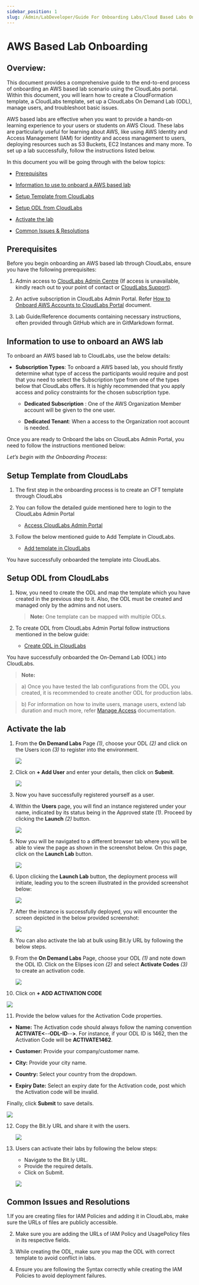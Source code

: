 ```yaml
---
sidebar_position: 1
slug: /Admin/LabDeveloper/Guide For Onboarding Labs/Cloud Based Labs Onboarding/AWS  Based Lab Onboarding.md
---
```


# AWS Based Lab Onboarding
 
## Overview:
 
This document provides a comprehensive guide to the end-to-end process of onboarding an AWS based lab scenario using the CloudLabs portal. Within this document, you will learn how to create a CloudFormation template, a CloudLabs template, set up a CloudLabs On Demand Lab (ODL), manage users, and troubleshoot basic issues.

AWS based labs are effective when you want to provide a hands-on learning experience to your users or students on AWS Cloud. These labs are particularly useful for learning about AWS, like using AWS Identity and Access Management (IAM) for identity and access management to users, deploying resources such as S3 Buckets, EC2 Instances and many more. To set up a lab successfully, follow the instructions listed below.

In this document you will be going through with the below topics:

  - [Prerequisites](#prerequisites)
  
  - [Information to use to onboard a AWS based lab](#information-to-use-to-onboard-an-aws-lab)

  - [Setup Template from CloudLabs](#setup-template-from-cloudlabs)

  - [Setup ODL from CloudLabs](#setup-odl-from-cloudlabs)

  - [Activate the lab](#activate-the-lab)

  - [Common Issues & Resolutions](#common-issues-and-resolutions)

## Prerequisites

Before you begin onboarding an AWS based lab through CloudLabs, ensure you have the following prerequisites:

1. Admin access to [CloudLabs Admin Centre](https://admin.cloudlabs.ai/) (If access is unavailable, kindly reach out to your point of contact or [CloudLabs Support](../../GuideForOnboardingLabs/ContactSupport.md)).

2. An active subscription in CloudLabs Admin Portal. Refer [How to Onboard AWS Accounts to CloudLabs Portal](https://docs.cloudlabs.ai/LabDeveloper/OnboardingAWSAccountstoCloudLabs) document.

3. Lab Guide/Reference documents containing necessary instructions, often provided through GitHub which are in GitMarkdown format.


## Information to use to onboard an AWS lab

To onboard an AWS based lab to CloudLabs, use the below details:

- **Subscription Types**:  To onboard a AWS based lab, you should firstly determine what type of access the participants would require and post that you need to select the Subscription type from one of the types below that CloudLabs offers. It is highly recommended that you apply access and policy constraints for the chosen subscription type.
   
    - **Dedicated Subscription** : One of the AWS Organization Member account will be given to the one user.

    - **Dedicated Tenant**: When a access to the Organization root account is needed. 
   

Once you are ready to Onboard the labs on CloudLabs Admin Portal, you need to follow the instructions mentioned below:

*Let’s begin with the Onboarding Process*:

## Setup Template from CloudLabs

1. The first step in the onboarding process is to create an CFT template through CloudLabs 

2. You can follow the detailed guide mentioned here to login to the CloudLabs Admin Portal

   - [Access CloudLabs Admin Portal](https://admin.cloudlabs.ai/)

3. Follow the below mentioned guide to Add Template in CloudLabs.

   - [Add template in CloudLabs](https://docs.cloudlabs.ai/LabDeveloper/AddingAWSTemplate)

You have successfully onboarded the template into CloudLabs.


## Setup ODL from CloudLabs

1. Now, you need to create the ODL and map the template which you have created in the previous step to it. Also, the ODL must be created and managed only by the admins and not users.

   > **Note:** One template can be mapped with multiple ODLs.

2. To create ODL from CloudLabs Admin Portal follow instructions mentioned in the below guide: 

   - [Create ODL in CloudLabs](https://docs.cloudlabs.ai/LabDeveloper/CreatingODL)

You have successfully onboarded the On-Demand Lab (ODL) into CloudLabs.

> **Note:** 

> a) Once you have tested the lab configurations from the ODL you created, it is recommended to create another ODL for production labs.

> b) For information on how to invite users, manage users, extend lab duration and much more, refer [Manage Access](../../../OnboardingDocs/ManageOnDemandLab.md) documentation.


## Activate the lab

1. From the **On Demand Labs** Page _(1)_, choose your ODL _(2)_ and click on the Users icon _(3)_ to register into the environment. 

   ![](/img/OnboardingDocs/ondemandlab.png)

2. Click on **+ Add User** and enter your details, then click on **Submit**. 

   ![](/img/OnboardingDocs/adduser-v2.png)

3. Now you have successfully registered yourself as a user. 

4. Within the **Users** page, you will find an instance registered under your name, indicated by its status being in the Approved state _(1)_. Proceed by clicking the **Launch** _(2)_ button.

   ![](/img/OnboardingDocs/odl-approved1.png)

5. Now you will be navigated to a different browser tab where you will be able to view the page as shown in the screenshot below. On this page, click on the **Launch Lab** button.

   ![](/img/OnboardingDocs/launchlab.png)

6. Upon clicking the **Launch Lab** button, the deployment process will initiate, leading you to the screen illustrated in the provided screenshot below:

   ![](/img/OnboardingDocs/odl-lablaunch.png)

7. After the instance is successfully deployed, you will encounter the screen depicted in the below provided screenshot:  

   ![](/img/OnboardingDocs/labvm.png)

8. You can also activate the lab at bulk using Bit.ly URL by following the below steps.

9. From the **On Demand Labs** Page, choose your ODL _(1)_ and note down the ODL ID. Click on the Elipses icon _(2)_ and select **Activate Codes** _(3)_ to create an activation code. 

   ![](/img/OnboardingDocs/odl-select-odl-v2.png)


10. Click on **+ ADD ACTIVATION CODE** 

   ![](/img/OnboardingDocs/odl-add-activation-code.png)

11. Provide the below values for the Activation Code properties.

   - **Name:** The Activation code should always follow the naming convention **ACTIVATE<**--**ODL-ID**--**>**. For instance, if your ODL ID is 1462, then the Activation Code will be **ACTIVATE1462**.

   - **Customer:** Provide your company/customer name.

   - **City:** Provide your city name.

   - **Country:** Select your country from the dropdown.

   - **Expiry Date:** Select an expiry date for the Activation code, post which the Activation code will be invalid.

Finally, click **Submit** to save details.

   ![](/img/OnboardingDocs/odl-provide-activation-code-details.png)

12. Copy the Bit.ly URL and share it with the users.

    ![](/img/OnboardingDocs/odl-copy-bitly-url.png)

13. Users can activate their labs by following the below steps:
     -	Navigate to the Bit.ly URL.
     -	Provide the required details.
     -	Click on Submit.

     ![](/img/OnboardingDocs/register.png)


## Common Issues and Resolutions

1.If you are creating files for IAM Policies and adding it in CloudLabs, make sure the URLs of files are publicly accessible.

2. Make sure you are adding the URLs of IAM Policy and UsagePolicy files in its respective fields.

3. While creating the ODL, make sure you map the ODL with correct template to avoid conflict in labs.

4. Ensure you are following the Syntax correctly while creating the IAM Policies to avoid deployment failures.
